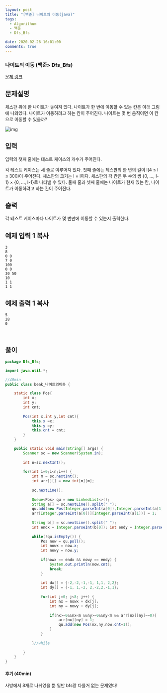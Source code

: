 ```yaml
---
layout: post
title: "[백준] 나이트의 이동(java)"
tags:
  - Algorithum
  - 백준
  - Dfs_Bfs

date: 2020-02-26 16:01:00
comments: true
---
```




###   나이트의 이동 (백준> Dfs_Bfs)

[문제 링크](https://www.acmicpc.net/problem/7562 )

## 문제설명

체스판 위에 한 나이트가 놓여져 있다. 나이트가 한 번에 이동할 수 있는 칸은 아래 그림에 나와있다. 나이트가 이동하려고 하는 칸이 주어진다. 나이트는 몇 번 움직이면 이 칸으로 이동할 수 있을까?

![img](https://www.acmicpc.net/upload/images/knight.png)

## 입력

입력의 첫째 줄에는 테스트 케이스의 개수가 주어진다.

각 테스트 케이스는 세 줄로 이루어져 있다. 첫째 줄에는 체스판의 한 변의 길이 l(4 ≤ l ≤ 300)이 주어진다. 체스판의 크기는 l × l이다. 체스판의 각 칸은 두 수의 쌍 {0, ..., l-1} × {0, ..., l-1}로 나타낼 수 있다. 둘째 줄과 셋째 줄에는 나이트가 현재 있는 칸, 나이트가 이동하려고 하는 칸이 주어진다.

## 출력

각 테스트 케이스마다 나이트가 몇 번만에 이동할 수 있는지 출력한다.

## 예제 입력 1 복사

```
3
8
0 0
7 0
100
0 0
30 50
10
1 1
1 1
```

## 예제 출력 1 복사

```
5
28
0
```

<br>

## 풀이

```java
package Dfs_Bfs;

import java.util.*;

//40min
public class beak_나이트의이동 {

	static class Pos{
		int x;
		int y;
		int cnt;
		
		Pos(int x,int y,int cnt){
			this.x =x;
			this.y =y;
			this.cnt = cnt;
		}
	}

	public static void main(String[] args) {
		Scanner sc = new Scanner(System.in);
		
		int n=sc.nextInt();
		
		for(int i=0;i<n;i++) {
			int m = sc.nextInt();
			int arr[][] = new int[m][m];
			
			sc.nextLine();
			
			Queue<Pos> qu = new LinkedList<>();
			String a[] = sc.nextLine().split(" ");
			qu.add(new Pos(Integer.parseInt(a[0]),Integer.parseInt(a[1]),0));
			arr[Integer.parseInt(a[0])][Integer.parseInt(a[1])] = 1;
			
			String b[] = sc.nextLine().split(" ");
			int endx = Integer.parseInt(b[0]); int endy = Integer.parseInt(b[1]);
			
			while(!qu.isEmpty()) {
				Pos now = qu.poll();
				int nowx = now.x;
				int nowy = now.y;
				
				if(nowx == endx && nowy == endy) {
					System.out.println(now.cnt);
					break;
				}
				
				int dx[] = {-2,-2,-1,-1, 1,1, 2,2};
				int dy[] = {-1, 1,-2, 2,-2,2,-1,1};
				
				for(int j=0; j<8; j++) {
					int nx = nowx + dx[j];
					int ny = nowy + dy[j];
					
					if(nx>=0&&nx<m &&ny>=0&&ny<m && arr[nx][ny]==0){
						arr[nx][ny] = 1;
						qu.add(new Pos(nx,ny,now.cnt+1));
					}
				}
				
			}//while
			
		}
	}
}

```

#### 후기 (40min)

사방에서 8개로 나뉘었을 뿐 일반 bfs랑 다를거 없는 문제였다!
